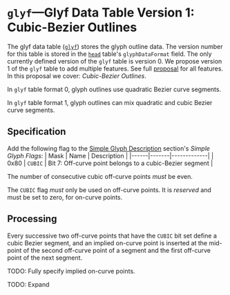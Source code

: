 # `glyf`—Glyf Data Table Version 1: Cubic-Bezier Outlines

The glyf data table ([`glyf`](https://docs.microsoft.com/en-us/typography/opentype/spec/glyf)) stores the glyph outline data.  The version number for this table is stored in the [`head`](https://docs.microsoft.com/en-us/typography/opentype/spec/head) table's `glyphDataFormat` field.  The only currently defined version of the `glyf` table is version 0. We propose version 1 of the `glyf` table to add multiple features. See full [proposal](glyf1.md) for all features. In this proposal we cover: _Cubic-Bezier Outlines_.

In `glyf` table format 0, glyph outlines use quadratic Bezier curve segments.

In `glyf` table format 1, glyph outlines can mix quadratic and cubic Bezier curve segments.

## Specification

Add the following flag to the [Simple Glyph Description](https://learn.microsoft.com/en-us/typography/opentype/spec/glyf#simple-glyph-description) section's _Simple Glyph Flags_:
| Mask | Name  | Description |
|------|-------|-------------|
| 0x80 | `CUBIC` | Bit 7: Off-curve point belongs to a cubic-Bezier segment |

The number of consecutive cubic off-curve points _must_ be even.

The `CUBIC` flag _must_ only be used on off-curve points. It is _reserved_ and must be set to zero, for on-curve points.

## Processing

Every successive two off-curve points that have the `CUBIC` bit set define a cubic Bezier segment, and an implied on-curve point is inserted at the mid-point of the second off-curve point of a segment and the first off-curve point of the next segment.

TODO: Fully specify implied on-curve points.

TODO: Expand
